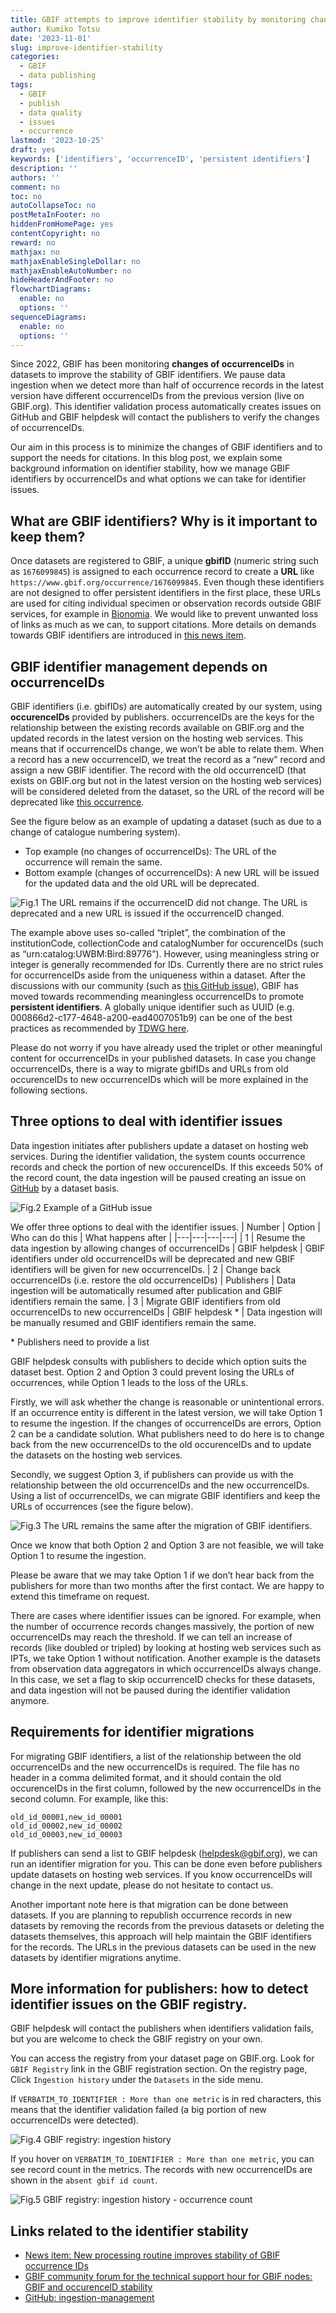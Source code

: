 ```yaml
---
title: GBIF attempts to improve identifier stability by monitoring changes of occurenceIDs
author: Kumiko Totsu
date: '2023-11-01'
slug: improve-identifier-stability
categories:
  - GBIF
  - data publishing
tags:
  - GBIF
  - publish
  - data quality
  - issues
  - occurrence
lastmod: '2023-10-25'
draft: yes
keywords: ['identifiers', 'occurrenceID', 'persistent identifiers']
description: ''
authors: ''
comment: no
toc: no
autoCollapseToc: no
postMetaInFooter: no
hiddenFromHomePage: yes
contentCopyright: no
reward: no
mathjax: no
mathjaxEnableSingleDollar: no
mathjaxEnableAutoNumber: no
hideHeaderAndFooter: no
flowchartDiagrams:
  enable: no
  options: ''
sequenceDiagrams:
  enable: no
  options: ''
---
```


Since 2022, GBIF has been monitoring **changes of occurrenceIDs** in datasets to improve the stability of GBIF identifiers. We pause data ingestion when we detect more than half of occurrence records in the latest version have different occurrenceIDs from the previous version (live on GBIF.org). This identifier validation process automatically creates issues on GitHub and GBIF helpdesk will contact the publishers to verify the changes of occurrenceIDs. 

Our aim in this process is to minimize the changes of GBIF identifiers and to support the needs for citations. In this blog post, we explain some background information on identifier stability, how we manage GBIF identifiers by occurrenceIDs and what options we can take for identifier issues. 


## What are GBIF identifiers? Why is it important to keep them?

Once datasets are registered to GBIF, a unique **gbifID** (numeric string such as `1676099845`) is assigned to each occurrence record to create a **URL** like `https://www.gbif.org/occurrence/1676099845`. Even though these identifiers are not designed to offer persistent identifiers in the first place, these URLs are used for citing individual specimen or observation records outside GBIF services, for example in [Bionomia](https://bionomia.net/). We would like to prevent unwanted loss of links as much as we can, to support citations. More details on demands towards GBIF identifiers are introduced in [this news item](https://www.gbif.org/news/2M3n65fHOhvq4ek5oVOskc/new-processing-routine-improves-stability-of-gbif-occurrence-ids). 


## GBIF identifier management depends on occurrenceIDs

GBIF identifiers (i.e. gbifIDs) are automatically created by our system, using **occurenceIDs** provided by publishers. occurrenceIDs are the keys for the relationship between the existing records available on GBIF.org and the updated records in the latest version on the hosting web services. This means that if occurrenceIDs change, we won’t be able to relate them. When a record has a new occurrenceID, we treat the record as a “new” record and assign a new GBIF identifier. The record with the old occurrenceID (that exists on GBIF.org but not in the latest version on the hosting web services) will be considered deleted from the dataset, so the URL of the record will be deprecated like [this occurrence](https://www.gbif.org/occurrence/1252968762).

See the figure below as an example of updating a dataset (such as due to a change of catalogue numbering system). 
 * Top example (no changes of occurrenceIDs): The URL of the occurrence will remain the same. 
 * Bottom example (changes of occurrenceIDs): A new URL will be issued for the updated data and the old URL will be deprecated.

![Fig.1 The URL remains if the occurrenceID did not change. The URL is deprecated and a new URL is issued if the occurrenceID changed.](/content/post/2023-11-01-improve-identifier-stability/fig1.png)

The example above uses so-called “triplet”, the combination of the institutionCode, collectionCode and catalogNumber for occurenceIDs (such as “urn:catalog:UWBM:Bird:89776”). However, using meaningless string or integer is generally recommended for IDs. Currently there are no strict rules for occurrenceIDs aside from the uniqueness within a dataset. After the discussions with our community (such as [this GitHub issue](https://github.com/tdwg/dwc/issues/491)), GBIF has moved towards recommending meaningless occurrenceIDs to promote **persistent identifiers**. A globally unique identifier such as UUID (e.g. 000866d2-c177-4648-a200-ead4007051b9) can be one of the best practices as recommended by [TDWG here](http://rs.tdwg.org/dwc/terms/occurrenceID). 

Please do not worry if you have already used the triplet or other meaningful content for occurrenceIDs in your published datasets. In case you change occurrenceIDs, there is a way to migrate gbifIDs and URLs from old occurenceIDs to new occurrenceIDs which will be more explained in the following sections.


## Three options to deal with identifier issues

Data ingestion initiates after publishers update a dataset on hosting web services. During the identifier validation, the system counts occurrence records and check the portion of new occurenceIDs. If this exceeds 50% of the record count, the data ingestion will be paused creating an issue on [GitHub](https://github.com/gbif/ingestion-management/issues) by a dataset basis.

![Fig.2 Example of a GitHub issue](/content/post/2023-11-01-improve-identifier-stability/fig2.jpg)

We offer three options to deal with the identifier issues. 
| Number | Option | Who can do this | What happens after |
|---|---|---|---|
| 1 | Resume the data ingestion by allowing changes of occurrenceIDs | GBIF helpdesk | GBIF identifiers under old occurrenceIDs will be deprecated and new GBIF identifiers will be given for new occurrenceIDs.
| 2 | Change back occurrenceIDs (i.e. restore the old occurrenceIDs) | Publishers | Data ingestion will be automatically resumed after publication and GBIF identifiers remain the same.
| 3 | Migrate GBIF identifiers from old occurrenceIDs to new occurrenceIDs | GBIF helpdesk * | Data ingestion will be manually resumed and GBIF identifiers remain the same.

\* Publishers need to provide a list

GBIF helpdesk consults with publishers to decide which option suits the dataset best. Option 2 and Option 3 could prevent losing the URLs of occurrences, while Option 1 leads to the loss of the URLs. 

Firstly, we will ask whether the change is reasonable or unintentional errors. If an occurrence entity is different in the latest version, we will take Option 1 to resume the ingestion. If the changes of occurrenceIDs are errors, Option 2 can be a candidate solution. What publishers need to do here is to change back from the new occurrenceIDs to the old occurenceIDs and to update the datasets on the hosting web services. 

Secondly, we suggest Option 3, if publishers can provide us with the relationship between the old occurrenceIDs and the new occurrenceIDs. Using a list of occurrenceIDs, we can migrate GBIF identifiers and keep the URLs of occurrences (see the figure below).

![Fig.3 The URL remains the same after the migration of GBIF identifiers.](/content/post/2023-11-01-improve-identifier-stability/fig3.png)

Once we know that both Option 2 and Option 3 are not feasible, we will take Option 1 to resume the ingestion.

Please be aware that we may take Option 1 if we don’t hear back from the publishers for more than two months after the first contact. We are happy to extend this timeframe on request.

There are cases where identifier issues can be ignored. For example, when the number of occurrence records changes massively, the portion of new occurrenceIDs may reach the threshold. If we can tell an increase of records (like doubled or tripled) by looking at hosting web services such as IPTs, we take Option 1 without notification. Another example is the datasets from observation data aggregators in which occurrenceIDs always change. In this case, we set a flag to skip occurrenceID checks for these datasets, and data ingestion will not be paused during the identifier validation anymore.


## Requirements for identifier migrations

For migrating GBIF identifiers, a list of the relationship between the old occurrenceIDs and the new occurrenceIDs is required. The file has no header in a comma delimited format, and it should contain the old occurenceIDs in the first column, followed by the new occurrenceIDs in the second column.  For example, like this:

```
old_id_00001,new_id_00001
old_id_00002,new_id_00002
old_id_00003,new_id_00003
```

If publishers can send a list to GBIF helpdesk (helpdesk@gbif.org), we can run an identifier migration for you. This can be done even before publishers update datasets on hosting web services. If you know occurrenceIDs will change in the next update, please do not hesitate to contact us.

Another important note here is that migration can be done between datasets. If you are planning to republish occurrence records in new datasets by removing the records from the previous datasets or deleting the datasets themselves, this approach will help maintain the GBIF identifiers for the records. The URLs in the previous datasets can be used in the new datasets by identifier migrations anytime.


## More information for publishers: how to detect identifier issues on the GBIF registry. 

GBIF helpdesk will contact the publishers when identifiers validation fails, but you are welcome to check the GBIF registry on your own. 

You can access the registry from your dataset page on GBIF.org. Look for `GBIF Registry` link in the GBIF registration section. On the registry page, Click `Ingestion history` under the `Datasets` in the side menu. 

If `VERBATIM_TO_IDENTIFIER : More than one metric` is in red characters, this means that the identifier validation failed (a big portion of new occurrenceIDs were detected).

![Fig.4 GBIF registry: ingestion history](/content/post/2023-11-01-improve-identifier-stability/fig4.jpg)

If you hover on `VERBATIM_TO_IDENTIFIER : More than one metric`, you can see record count in the metrics. The records with new occurrenceIDs are shown in the `absent gbif id count`.

![Fig.5 GBIF registry: ingestion history - occurrence count](/content/post/2023-11-01-improve-identifier-stability/fig5.jpg)


## Links related to the identifier stability
  * [News item: New processing routine improves stability of GBIF occurrence IDs](https://www.gbif.org/news/2M3n65fHOhvq4ek5oVOskc/new-processing-routine-improves-stability-of-gbif-occurrence-ids)
  * [GBIF community forum for the technical support hour for GBIF nodes: GBIF and occurenceID stability](https://discourse.gbif.org/t/occurrenceid-stability-gbif-technical-support-hour-for-nodes/4158/5)  
  * [GitHub: ingestion-management](https://github.com/gbif/ingestion-management)
